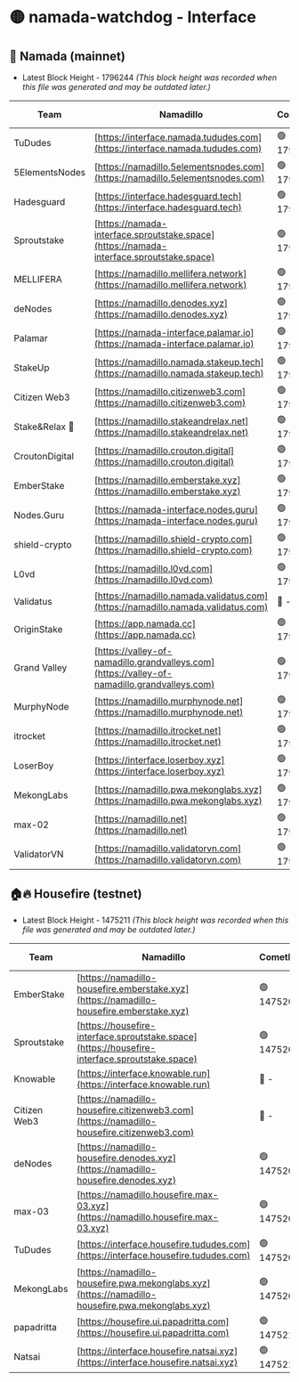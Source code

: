 # 🟡 namada-watchdog - Interface

## 🚀 Namada (mainnet)
- Latest Block Height - 1796244 *(This block height was recorded when this file was generated and may be outdated later.)*

| Team | Namadillo | CometBFT | Indexer | MASP Indexer |
|-|-|-|-|-|
| TuDudes | [https://interface.namada.tududes.com](https://interface.namada.tududes.com) | 🟢 1796226 | 🟢 1796226 | 🟢 1796226 |
| 5ElementsNodes | [https://namadillo.5elementsnodes.com](https://namadillo.5elementsnodes.com) | 🟢 1796227 | 🟢 1796226 | 🟢 1796226 |
| Hadesguard | [https://interface.hadesguard.tech](https://interface.hadesguard.tech) | 🟢 1796227 | 🟢 1796227 | 🟢 1796227 |
| Sproutstake | [https://namada-interface.sproutstake.space](https://namada-interface.sproutstake.space) | 🟢 1796228 | 🟢 1796228 | 🟢 1796228 |
| MELLIFERA | [https://namadillo.mellifera.network](https://namadillo.mellifera.network) | 🟢 1796229 | 🟢 1796229 | 🟢 1796229 |
| deNodes | [https://namadillo.denodes.xyz](https://namadillo.denodes.xyz) | 🟢 1796230 | 🟢 1796230 | 🟢 1796230 |
| Palamar | [https://namada-interface.palamar.io](https://namada-interface.palamar.io) | 🟢 1796231 | 🟢 1796230 | 🟢 1796231 |
| StakeUp | [https://namadillo.namada.stakeup.tech](https://namadillo.namada.stakeup.tech) | 🟢 1796231 | 🟢 1796231 | 🟢 1796231 |
| Citizen Web3 | [https://namadillo.citizenweb3.com](https://namadillo.citizenweb3.com) | 🟢 1796232 | 🟢 1796232 | 🟢 1796232 |
| Stake&Relax 🦥 | [https://namadillo.stakeandrelax.net](https://namadillo.stakeandrelax.net) | 🟢 1796232 | 🟢 1796232 | 🟢 1796232 |
| CroutonDigital | [https://namadillo.crouton.digital](https://namadillo.crouton.digital) | 🟢 1796233 | 🔴 1338918 | 🟢 1796233 |
| EmberStake | [https://namadillo.emberstake.xyz](https://namadillo.emberstake.xyz) | 🟢 1796234 | 🟢 1796233 | 🟢 1796233 |
| Nodes.Guru | [https://namada-interface.nodes.guru](https://namada-interface.nodes.guru) | 🟢 1796234 | 🟢 1796234 | 🟢 1796234 |
| shield-crypto | [https://namadillo.shield-crypto.com](https://namadillo.shield-crypto.com) | 🟢 1796235 | 🟢 1796234 | 🟢 1796235 |
| L0vd | [https://namadillo.l0vd.com](https://namadillo.l0vd.com) | 🟢 1796235 | 🟢 1796235 | 🟢 1796235 |
| Validatus | [https://namadillo.namada.validatus.com](https://namadillo.namada.validatus.com) | 🔴 - | 🔴 - | 🔴 - |
| OriginStake | [https://app.namada.cc](https://app.namada.cc) | 🟢 1796241 | 🟢 1796241 | 🟢 1796241 |
| Grand Valley | [https://valley-of-namadillo.grandvalleys.com](https://valley-of-namadillo.grandvalleys.com) | 🟢 1796241 | 🟢 1796241 | 🟢 1796241 |
| MurphyNode | [https://namadillo.murphynode.net](https://namadillo.murphynode.net) | 🟢 1796242 | 🟢 1796241 | 🔴 - |
| itrocket | [https://namadillo.itrocket.net](https://namadillo.itrocket.net) | 🟢 1796242 | 🟢 1796242 | 🔴 1687505 |
| LoserBoy | [https://interface.loserboy.xyz](https://interface.loserboy.xyz) | 🟢 1796243 | 🟢 1796242 | 🔴 - |
| MekongLabs | [https://namadillo.pwa.mekonglabs.xyz](https://namadillo.pwa.mekonglabs.xyz) | 🟢 1796243 | 🟢 1796243 | 🟢 1796243 |
| max-02 | [https://namadillo.net](https://namadillo.net) | 🟢 1796244 | 🟢 1796244 | 🟢 1796243 |
| ValidatorVN | [https://namadillo.validatorvn.com](https://namadillo.validatorvn.com) | 🟢 1796244 | 🟢 1796244 | 🟢 1796244 |

## 🏠🔥 Housefire (testnet)
- Latest Block Height - 1475211 *(This block height was recorded when this file was generated and may be outdated later.)*

| Team | Namadillo | CometBFT | Indexer | MASP Indexer |
|-|-|-|-|-|
| EmberStake | [https://namadillo-housefire.emberstake.xyz](https://namadillo-housefire.emberstake.xyz) | 🟢 1475201 | 🟢 1475201 | 🔴 - |
| Sproutstake | [https://housefire-interface.sproutstake.space](https://housefire-interface.sproutstake.space) | 🟢 1475203 | 🟢 1475203 | 🟢 1475203 |
| Knowable | [https://interface.knowable.run](https://interface.knowable.run) | 🔴 - | 🔴 - | 🔴 - |
| Citizen Web3 | [https://namadillo-housefire.citizenweb3.com](https://namadillo-housefire.citizenweb3.com) | 🔴 - | 🔴 - | 🔴 - |
| deNodes | [https://namadillo-housefire.denodes.xyz](https://namadillo-housefire.denodes.xyz) | 🟢 1475207 | 🟢 1475207 | 🟢 1475207 |
| max-03 | [https://namadillo.housefire.max-03.xyz](https://namadillo.housefire.max-03.xyz) | 🟢 1475207 | 🟢 1475207 | 🟢 1475207 |
| TuDudes | [https://interface.housefire.tududes.com](https://interface.housefire.tududes.com) | 🟢 1475208 | 🟢 1475208 | 🟢 1475208 |
| MekongLabs | [https://namadillo-housefire.pwa.mekonglabs.xyz](https://namadillo-housefire.pwa.mekonglabs.xyz) | 🟢 1475208 | 🟢 1475208 | 🔴 - |
| papadritta | [https://housefire.ui.papadritta.com](https://housefire.ui.papadritta.com) | 🟢 1475210 | 🟢 1475210 | 🟢 1475210 |
| Natsai | [https://interface.housefire.natsai.xyz](https://interface.housefire.natsai.xyz) | 🟢 1475211 | 🟢 1475211 | 🟢 1475211 |

